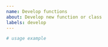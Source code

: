 ```yaml
---
name: Develop functions
about: Develop new function or class
labels: develop
---
```


```python
# usage example
```
